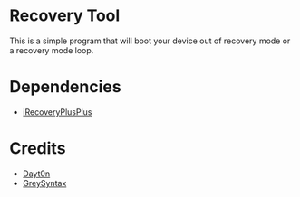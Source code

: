 Recovery Tool
=============

This is a simple program that will boot your device out of recovery mode or a recovery mode loop.

Dependencies
============
+ [iRecoveryPlusPlus](http://github.com/GreySyntax/iRecoveryplusplus)

Credits
=======
+ [Dayt0n](http://twitter.com/daytonhasty)
+ [GreySyntax](http://github.com/GreySyntax)

